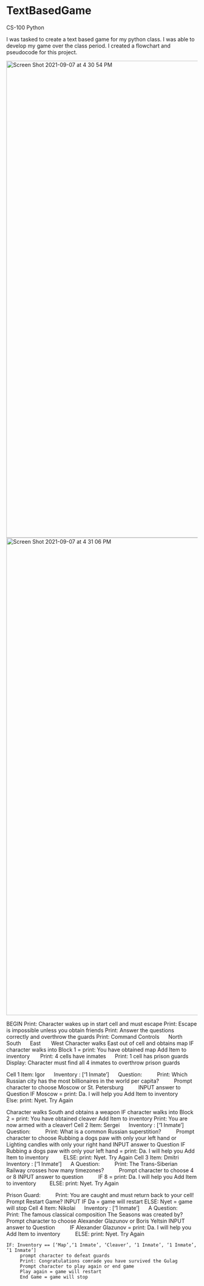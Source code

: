 # TextBasedGame

CS-100 Python

I was tasked to create a text based game for my python class. I was able to develop my game over the class period. I created a flowchart and pseudocode for this project.

<img width="1253" alt="Screen Shot 2021-09-07 at 4 30 54 PM" src="https://user-images.githubusercontent.com/88737329/132406986-a4e0b3ed-3500-4bcb-8ed1-38cda7d2f65d.png">
<img width="1255" alt="Screen Shot 2021-09-07 at 4 31 06 PM" src="https://user-images.githubusercontent.com/88737329/132406997-210548ed-031b-44a5-b9e4-4e4d13be091e.png">

BEGIN
       Print: Character wakes up in start cell and must escape
       Print: Escape is impossible unless you obtain friends
       Print: Answer the questions correctly and overthrow the guards
       Print: Command Controls
            North
            South
            East
            West
Character walks East out of cell and obtains map
        IF character walks into Block 1 = print: You have obtained map
	 Add Item to inventory
            Print: 4 cells have inmates
            Print: 1 cell has prison guards
        Display: Character must find all 4 inmates to overthrow prison guards
   
Cell 1
     Item: Igor
     Inventory : [‘1 Inmate’]
         Question:
             Print: Which Russian city has the most billionaires in the world per capita?
         Prompt character to choose Moscow or St. Petersburg
         INPUT answer to Question
         IF Moscow = print: Da. I will help you
	 Add Item to inventory
         Else:
	 print: Nyet. Try Again

Character walks South and obtains a weapon
    IF character walks into Block 2 = print: You have obtained cleaver
          Add Item to inventory
          Print: You are now armed with a cleaver!
Cell 2
     Item: Sergei
     Inventory : [‘1 Inmate’]
         Question:
             Print: What is a common Russian superstition?
         Prompt character to choose Rubbing a dogs paw with only your left hand or Lighting candles with only your right hand
         INPUT answer to Question
         IF Rubbing a dogs paw with only your left hand = print: Da. I will help you
	 Add Item to inventory
         ELSE:
	 print: Nyet. Try Again
Cell 3
     Item: Dmitri
     Inventory : [‘1 Inmate’]
         A Question:
            Print: The Trans-Siberian Railway crosses how many timezones?
         Prompt character to choose 4 or 8
         INPUT answer to question
         IF 8 = print: Da. I will help you
            Add Item to inventory
         ELSE:
            print: Nyet. Try Again

Prison Guard:
         Print: You are caught and must return back to your cell!
         Prompt Restart Game?
         INPUT
         IF Da = game will restart
         ELSE: 
           Nyet = game will stop
Cell 4
     Item: Nikolai
     Inventory : [‘1 Inmate’]
         A Question:
             Print: The famous classical composition The Seasons was created by?
         Prompt character to choose Alexander Glazunov or Boris Yeltsin
         INPUT answer to Question
         IF Alexander Glazunov = print: Da. I will help you
	 Add Item to inventory
         ELSE:
             print: Nyet. Try Again

    IF: Inventory == [‘Map’,‘1 Inmate’, ‘Cleaver’, ‘1 Inmate’, ‘1 Inmate’, ‘1 Inmate’]
         prompt character to defeat guards
         Print: Congratulations comrade you have survived the Gulag
         Prompt character to play again or end game
         Play again = game will restart 
         End Game = game will stop



